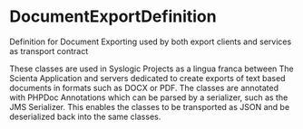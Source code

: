 DocumentExportDefinition
============================

Definition for Document Exporting used by both export clients and services as transport contract

These classes are used in Syslogic Projects as a lingua franca between The Scienta Application and servers dedicated to create exports of text based documents in formats such as DOCX or PDF. The classes are annotated with PHPDoc Annotations which can be parsed by a serializer, such as the JMS Serializer. This enables the classes to be transported as JSON and be deserialized back into the same classes.
